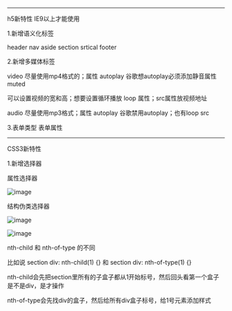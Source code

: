 -----
h5新特性 IE9以上才能使用

1.新增语义化标签

header nav aside section srtical footer 

2.新增多媒体标签

video 尽量使用mp4格式的；属性 autoplay 谷歌想autoplay必须添加静音属性muted 

可以设置视频的宽和高；想要设置循环播放 loop 属性；src属性放视频地址

audio 尽量使用mp3格式；属性 autoplay 谷歌禁用autoplay；也有loop src

3.表单类型 表单属性

-------
CSS3新特性

1.新增选择器

属性选择器

![image](https://user-images.githubusercontent.com/55564937/128139487-77ac16ae-256f-4378-8ddf-640a1291d582.png)

结构伪类选择器

![image](https://user-images.githubusercontent.com/55564937/128140684-273a4ee1-6115-4081-a95f-b3aac3e85e00.png)

![image](https://user-images.githubusercontent.com/55564937/128141955-22db777b-b5c4-4edf-8f69-0b3069c13255.png)

nth-child 和 nth-of-type 的不同

比如说 section div: nth-child(1) {} 和 section div: nth-of-type(1) {}

nth-child会先把section里所有的子盒子都从1开始标号，然后回头看第一个盒子是不是div，是才操作

nth-of-type会先找div的盒子，然后给所有div盒子标号，给1号元素添加样式










